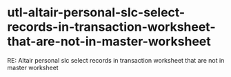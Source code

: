 # utl-altair-personal-slc-select-records-in-transaction-worksheet-that-are-not-in-master-worksheet
RE: Altair personal slc select records in transaction worksheet that are not in master worksheet
